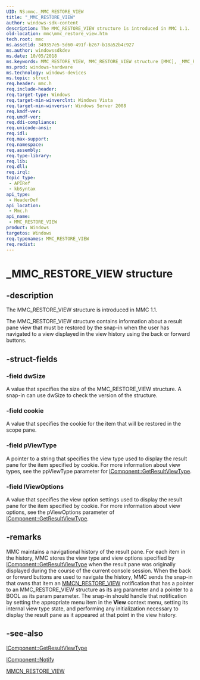 ```yaml
---
UID: NS:mmc._MMC_RESTORE_VIEW
title: "_MMC_RESTORE_VIEW"
author: windows-sdk-content
description: The MMC_RESTORE_VIEW structure is introduced in MMC 1.1.
old-location: mmc\mmc_restore_view.htm
tech.root: mmc
ms.assetid: 349357e5-5d60-491f-b267-b18a52b4c927
ms.author: windowssdkdev
ms.date: 10/05/2018
ms.keywords: MMC_RESTORE_VIEW, MMC_RESTORE_VIEW structure [MMC], _MMC_RESTORE_VIEW, _slate_mmc_restore_view, mmc.mmc_restore_view, mmc/MMC_RESTORE_VIEW
ms.prod: windows-hardware
ms.technology: windows-devices
ms.topic: struct
req.header: mmc.h
req.include-header: 
req.target-type: Windows
req.target-min-winverclnt: Windows Vista
req.target-min-winversvr: Windows Server 2008
req.kmdf-ver: 
req.umdf-ver: 
req.ddi-compliance: 
req.unicode-ansi: 
req.idl: 
req.max-support: 
req.namespace: 
req.assembly: 
req.type-library: 
req.lib: 
req.dll: 
req.irql: 
topic_type:
 - APIRef
 - kbSyntax
api_type:
 - HeaderDef
api_location:
 - Mmc.h
api_name:
 - MMC_RESTORE_VIEW
product: Windows
targetos: Windows
req.typenames: MMC_RESTORE_VIEW
req.redist: 
---
```


# _MMC_RESTORE_VIEW structure


## -description


The 
MMC_RESTORE_VIEW structure is introduced in MMC 1.1.

The 
MMC_RESTORE_VIEW structure contains information about a result pane view that must be restored by the snap-in when the user has navigated to a view displayed in the view history using the back or forward buttons.


## -struct-fields




### -field dwSize

A value that specifies the size of the 
MMC_RESTORE_VIEW structure. A snap-in can use dwSize to check the version of the structure.


### -field cookie

A value that specifies the cookie for the item that will be restored in the scope pane.


### -field pViewType

A pointer to a string that specifies the view type used to display the result pane for the item specified by cookie. For more information about view types, see the ppViewType parameter for 
<a href="https://msdn.microsoft.com/d2575f79-d646-41b5-84a5-768402cfb826">IComponent::GetResultViewType</a>.


### -field lViewOptions

A value that specifies the view option settings used to display the result pane for the item specified by cookie. For more information about view options, see the pViewOptions parameter of <a href="https://msdn.microsoft.com/d2575f79-d646-41b5-84a5-768402cfb826">IComponent::GetResultViewType</a>.


## -remarks



MMC maintains a navigational history of the result pane. For each item in the history, MMC stores the view type and view options specified by <a href="https://msdn.microsoft.com/d2575f79-d646-41b5-84a5-768402cfb826">IComponent::GetResultViewType</a> when the result pane was originally displayed during the course of the current console session. When the back or forward buttons are used to navigate the history, MMC sends the snap-in that owns that item an 
<a href="https://msdn.microsoft.com/5b6c6d7c-af9f-4773-b9b1-1e11f4a1c1f8">MMCN_RESTORE_VIEW</a> notification that has a pointer to an 
MMC_RESTORE_VIEW structure as its arg parameter and a pointer to a BOOL as its param parameter. The snap-in should handle that notification by setting the appropriate menu item in the 
<b>View</b> context menu, setting its internal view type state, and performing any initialization necessary to display the result pane as it appeared at that point in the view history.




## -see-also




<a href="https://msdn.microsoft.com/d2575f79-d646-41b5-84a5-768402cfb826">IComponent::GetResultViewType</a>



<a href="https://msdn.microsoft.com/38c3b31f-356c-46cf-904a-98241c0f199f">IComponent::Notify</a>



<a href="https://msdn.microsoft.com/5b6c6d7c-af9f-4773-b9b1-1e11f4a1c1f8">MMCN_RESTORE_VIEW</a>
 

 

